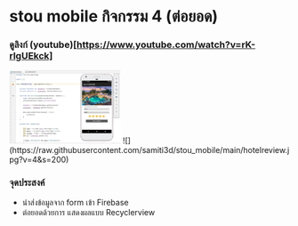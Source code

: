 # stou mobile กิจกรรม 4 (ต่อยอด)
### ดูลิงก์ (youtube)[https://www.youtube.com/watch?v=rK-rlgUEkck]
<img width="200" alt="portfolio_view" src="https://raw.githubusercontent.com/samiti3d/stou_mobile/main/hotelreview.jpg">
![](https://raw.githubusercontent.com/samiti3d/stou_mobile/main/hotelreview.jpg?v=4&s=200)


### จุดประสงค์

* นำส่งข้อมูลจาก form เข้า Firebase
* ต่อยอดด้วยการ แสดงผลแบบ Recyclerview
 
